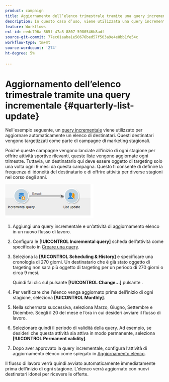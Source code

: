 ```yaml
---
product: campaign
title: Aggiornamento dell’elenco trimestrale tramite una query incrementale
description: In questo caso d’uso, viene utilizzata una query incrementale per aggiornare automaticamente un elenco di destinatari.
feature: Workflows
exl-id: eedc796a-865f-47a8-8807-5980546b8adf
source-git-commit: 77ec01aaba1e50676bed57f503a9e4e8bb1fe54c
workflow-type: tm+mt
source-wordcount: '274'
ht-degree: 5%

---
```


# Aggiornamento dell’elenco trimestrale tramite una query incrementale {#quarterly-list-update}



Nell&#39;esempio seguente, un [query incrementale](incremental-query.md) viene utilizzato per aggiornare automaticamente un elenco di destinatari. Questi destinatari vengono targetizzati come parte di campagne di marketing stagionali.

Poiché queste campagne vengono lanciate all&#39;inizio di ogni stagione per offrire attività sportive rilevanti, queste liste vengono aggiornate ogni trimestre. Tuttavia, un destinatario qui deve essere oggetto di targeting solo una volta ogni 9 mesi da questa campagna. Questo ti consente di definire la frequenza di idoneità del destinatario e di offrire attività per diverse stagioni nel corso degli anni.

![](assets/incremental_query_example.png)

1. Aggiungi una query incrementale e un’attività di aggiornamento elenco in un nuovo flusso di lavoro.
1. Configura le **[!UICONTROL Incremental query]** scheda dell’attività come specificato in [Creare una query](query.md#creating-a-query).
1. Seleziona la **[!UICONTROL Scheduling & History]** e specificare una cronologia di 270 giorni. Un destinatario che è già stato oggetto di targeting non sarà più oggetto di targeting per un periodo di 270 giorni o circa 9 mesi.

   Quindi fai clic sul pulsante **[!UICONTROL Change...]** pulsante .

1. Per verificare che l’elenco venga aggiornato prima dell’inizio di ogni stagione, seleziona **[!UICONTROL Monthly]**.
1. Nella schermata successiva, seleziona Marzo, Giugno, Settembre e Dicembre. Scegli il 20 del mese e l’ora in cui desideri avviare il flusso di lavoro.
1. Selezionare quindi il periodo di validità della query. Ad esempio, se desideri che questa attività sia attiva in modo permanente, seleziona **[!UICONTROL Permanent validity]**.

1. Dopo aver approvato la query incrementale, configura l’attività di aggiornamento elenco come spiegato in [Aggiornamento elenco](list-update.md).

Il flusso di lavoro verrà quindi avviato automaticamente immediatamente prima dell’inizio di ogni stagione. L’elenco verrà aggiornato con nuovi destinatari idonei per ricevere le offerte.
